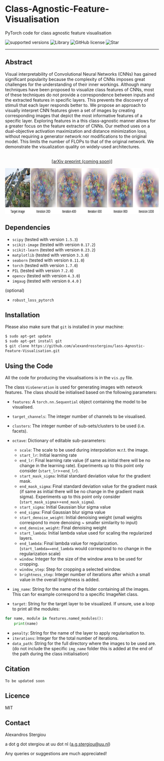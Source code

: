 # Class-Agnostic-Feature-Visualisation
PyTorch code for class agnostic feature visualisation

![supported versions](https://img.shields.io/badge/python-3.x-brightgreen/?style=flat&logo=python&color=green)
![Library](https://img.shields.io/badge/library-PyTorch-blue/?style=flat&logo=pytorch&color=informational)
![GitHub license](https://img.shields.io/cocoapods/l/AFNetworking)
![Star](https://img.shields.io/github/stars/alexandrosstergiou/Class-Agnostic-Feature-Visualisation?style=social)

--------------------------------------------------------------------------------

## Abstract
Visual interpretability of Convolutional Neural Networks (CNNs) has gained significant popularity because the complexity of CNNs imposes great challenges for the understanding of their inner workings. Although many techniques have been proposed to visualize class features of CNNs, most of these techniques do not provide a correspondence between inputs and the extracted features in specific layers. This prevents the discovery of stimuli that each layer responds better to. We propose an approach to visually interpret CNN features given a set of images by creating corresponding images that depict the most informative features of a specific layer. Exploring features in a this class-agnostic manner allows for a greater focus on the feature extractor of CNNs. Our method uses on a dual-objective activation maximization and distance minimization loss, without requiring a generator network nor modifications to the original model. This limits the number of FLOPs to that of the original network. We demonstrate the visualization quality on widely-used architectures.

<p align="center">
<i></i>
<br>
<a href="#" target="blank">[arXiv preprint (coming soon)]</a>


<p align="center">
<img src="./images/iteration_vis.png" width="700" height="150" />


## Dependencies
+ `scipy` (tested with version `1.5.3`)
+ `scikit-image` (tested with version `0.17.2`)
+ `scikit-learn` (tested with version `0.23.2`)
+ `matplotlib` (tested with version `3.3.0`)
+ `seaborn` (tested with version `0.11.0`)
+ `torch` (tested with version `1.7.0`)
+ `PIL` (tested with version `7.2.0`)
+ `opencv` (tested with version `4.3.0`)
+ `imgaug` (tested with version `0.4.0` )

(optional)
+ `robust_loss_pytorch`

## Installation

Please also make sure that `git` is installed in your machine:

```
$ sudo apt-get update
$ sudo apt-get install git
$ git clone https://github.com/alexandrosstergiou/lass-Agnostic-Feature-Visualisation.git
```

## Using the Code

All the code for producing the visualisations is in the `vis.py` file.

The class `VisGeneration` is used for generating images with network features. The class should be initialised based on the following parameters:

+ `features`: A `torch.nn.Sequential` object containing the model to be visualised.
+ `target_channels`: The integer number of channels to be visualised.
+ `clusters`: The integer number of sub-sets/clusters to be used (i.e. facets).
+ `octave`: Dictionary of editable sub-parameters:
  - `scale`: The scale to be used during interpolation w.r.t. the image.
  - `start_lr`: Initial learning rate
  - `end_lr`: Final learning rate value (if same as initial there will be no change in the learning rate). Experiments up to this point only consider (`start_lr`>=`end_lr`).
  - `start_mask_sigma`: Initial standard deviation value for the gradient mask.
  - `end_mask_sigma`: Final standard deviation value for the gradient mask (if same as initial there will be no change in the gradient mask sigma). Experiments up to this point only consider (`start_mask_sigma`>=`end_mask_sigma`).
  - `start_sigma`: Initial Gaussian blur sigma value
  - `end_sigma`: Final Gaussian blur sigma value
  - `start_denoise_weight`: Initial denoising weight (small weights correspond to more denoising ~ smaller similarity to input)
  - `end_denoise_weight`: Final denoising weight
  - `start_lambda`: Initial lambda value used for scaling the regularized layers.
  - `end_lambda`: Final lambda value for regularization. (`start_lambda==end_lambda` would correspond to no change in the regularization scale)
  - `window`: Integer for the size of the window area to be used for cropping.
  - `window_step`: Step for cropping a selected window.
  - `brightness_step`: Integer number of iterations after which a small value in the overall brightness is added.

+ `img_name`: String for the name of the folder containing all the images. This can for example correspond to a specific ImageNet class.
+ `target`: String for the target layer to be visualized. If unsure, use a loop to print all the modules:
```python
for name, module in features.named_modules():
    print(name)
```
+ `penalty`: String for the name of the layer to apply regularisation to.
+ `iterations`: Integer for the total number of iterations.
+ `data_path`: String for the full directory where the images to be used are. (do not include the specific `img_name` folder this is added at the end of the path during the class initialisation)

## Citation
```
To be updated soon
```

## Licence

MIT

## Contact

Alexandros Stergiou

a dot g dot stergiou at uu dot nl (a.g.stergiou@uu.nl)

Any queries or suggestions are much appreciated!
